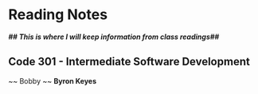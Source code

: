 # Reading Notes #
***## This is where I will keep information from class readings##***
## Code 301 - Intermediate Software Development ##
~~ Bobby ~~ **Byron Keyes**
